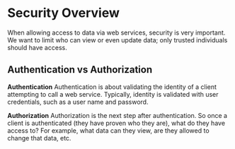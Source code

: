 # Security Overview
When allowing access to data via web services, security is very important. We want to limit who can view or even update data; only trusted individuals should have access.

## Authentication vs Authorization
__Authentication__
Authentication is about validating the identity of a client attempting to call a web service. Typically, identity is validated with user credentials, such as a user name and password.

__Authorization__
Authorization is the next step after authentication. So once a client is authenticated (they have proven who they are), what do they have access to? For example, what data can they view, are they allowed to change that data, etc.
